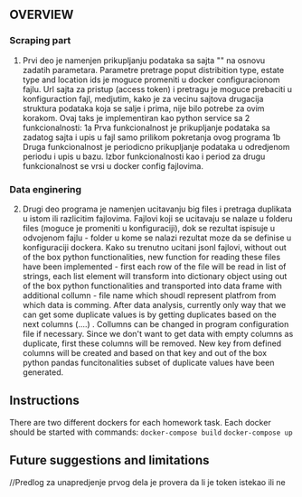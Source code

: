 ## OVERVIEW

### Scraping part
1. Prvi deo je namenjen prikupljanju podataka sa sajta "" na osnovu zadatih parametara. Parametre pretrage poput distribition type, estate type and location ids je moguce promeniti u docker configuracionom fajlu. Url sajta za pristup (access token) i pretragu je moguce prebaciti u konfiguraction fajl, medjutim, kako je za vecinu sajtova drugacija struktura podataka koja se salje i prima, nije bilo potrebe za ovim korakom. Ovaj taks je implementiran kao python service sa 2 funkcionalnosti:
  1a Prva funkcionalnost je prikupljanje podataka sa zadatog sajta i upis u fajl samo prilikom pokretanja ovog programa
  1b Druga funkcionalnost je periodicno prikupljanje podataka u odredjenom periodu i upis u bazu.
  Izbor funkcionalnosti kao i period za drugu funkcionalnost se vrsi u docker config fajlovima.
  
 
  
### Data enginering
2. Drugi deo programa je namenjen ucitavanju big files i pretraga duplikata u istom ili razlicitim fajlovima. Fajlovi koji se ucitavaju se nalaze u folderu files (moguce je promeniti u konfiguraciji), dok se rezultat ispisuje u odvojenom fajlu - folder u kome se nalazi rezultat moze da se definise u konfiguraciji dockera.
Kako su trenutno ucitani jsonl fajlovi, without out of the box python functionalities, new function for reading these files have been implemented - first each row of the file will be read in list of strings, each list element will transform into dictionary object using out of the box python functionalities and transported into data frame with additional collumn - file name which shoudl represent platfrom from which data is comming.
After data analysis, currently only way that we can get some duplicate values is by getting duplicates based on the next columns (....) . Collumns can be changed in program configuration file if necessary. Since we don't want to get data with empty columns as duplicate, first these columns will be removed. New key from defined columns will be created and based on that key and out of the box python pandas funcitonalities subset of duplicate values have been generated.



## Instructions
There are two different dockers for each homework task.
Each docker should be started with commands:
`docker-compose build`
`docker-compose up`


## Future suggestions and limitations
 //Predlog za unapredjenje prvog dela je provera da li je token istekao ili ne
